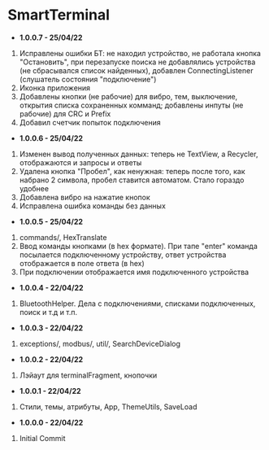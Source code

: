 # SmartTerminal

* <b>1.0.0.7 - 25/04/22</b>
1. Исправлены ошибки БТ: не находил устройство, не работала кнопка "Остановить", при перезапуске поиска не добавлялись устройства (не сбрасывался список найденных), добавлен ConnectingListener (слушатель состояния "подключение")
2. Иконка приложения
3. Добавлены кнопки (не рабочие) для вибро, тем, выключение, открытия списка сохраненных комманд; добавлены инпуты (не рабочие) для CRC и Prefix
4. Добавил счетчик попыток подключения
* <b>1.0.0.6 - 25/04/22</b>
1. Изменен вывод полученных данных: теперь не TextView, а Recycler, отображаются и запросы и ответы
2. Удалена кнопка "Пробел", как ненужная: теперь после того, как набрано 2 символа, пробел ставится автоматом. Стало гораздо удобнее
3. Добавлена вибро на нажатие кнопок
4. Исправлена ошибка команды без данных
* <b>1.0.0.5 - 25/04/22</b>
1. commands/, HexTranslate
2. Ввод команды кнопками (в hex формате). При тапе "enter" команда посылается подключенному устройству, ответ устройства отображается в поле ответа (в hex)
3. При подключении отображается имя подключенного устройства
* <b>1.0.0.4 - 22/04/22</b>
1. BluetoothHelper. Дела с подключениями, списками подключенных, поиск и т.д и т.п.
* <b>1.0.0.3 - 22/04/22</b>
1. exceptions/, modbus/, util/, SearchDeviceDialog
* <b>1.0.0.2 - 22/04/22</b>
1. Лэйаут для terminalFragment, кнопочки
* <b>1.0.0.1 - 22/04/22</b>
1. Стили, темы, атрибуты, App, ThemeUtils, SaveLoad
* <b>1.0.0.0 - 22/04/22</b>
1. Initial Commit

